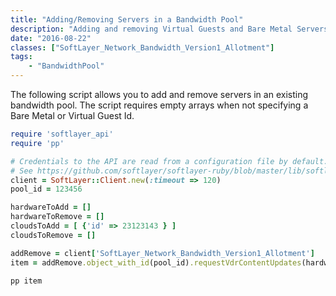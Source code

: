 ```yaml
---
title: "Adding/Removing Servers in a Bandwidth Pool"
description: "Adding and removing Virtual Guests and Bare Metal Servers in an exising Bandwidth Pool"
date: "2016-08-22"
classes: ["SoftLayer_Network_Bandwidth_Version1_Allotment"]
tags:
    - "BandwidthPool"
---
```


The following script allows you to add and remove servers in an existing bandwidth pool. The script requires empty arrays when not specifying a Bare Metal or Virtual Guest Id.

```ruby
require 'softlayer_api'
require 'pp'

# Credentials to the API are read from a configuration file by default.
# See https://github.com/softlayer/softlayer-ruby/blob/master/lib/softlayer/Config.rb#L11-L44
client = SoftLayer::Client.new(:timeout => 120)
pool_id = 123456

hardwareToAdd = []
hardwareToRemove = []
cloudsToAdd = [ {'id' => 23123143 } ]
cloudsToRemove = []

addRemove = client['SoftLayer_Network_Bandwidth_Version1_Allotment']
item = addRemove.object_with_id(pool_id).requestVdrContentUpdates(hardwareToAdd,hardwareToRemove,cloudsToAdd,cloudsToRemove)

pp item
```

